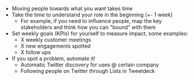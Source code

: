 * Moving people towards what you want takes time
* Take the time to understand your role in the beginning (+- 1 week)
  * For example, if you need to influence people, map the key stakeholders and think how you can "bound" with them
* Set weekly goals (KPIs) for yourself to measure impact, some examples:
  * X weekly customer meetings
  * X new engagements spotted
  * X follow ups
* If you spot a problem, automate it!
  * Automatic Twitter discovery for uses @ certain company
  * Following people on Twitter through Lists in Tweetdeck

  